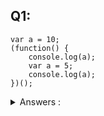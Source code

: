 ## Q1: 
```
var a = 10;
(function() {
    console.log(a);
    var a = 5;
    console.log(a);
})();
```
<details>
  <summary>Answers :</summary>
  
</details>
